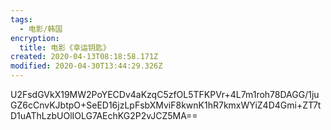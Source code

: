 ```yaml
---
tags:
  - 电影/韩国
encryption:
  title: 电影《幸运钥匙》
created: 2020-04-13T08:18:58.171Z
modified: 2020-04-30T13:44:29.326Z
---
```


U2FsdGVkX19MW2PoYECDv4aKzqC5zfOL5TFKPVr+4L7m1roh78DAGG/1juGZ6cCnvKJbtpO+SeED16jzLpFsbXMviF8kwnK1hR7kmxWYiZ4D4Gmi+ZT7tD1uAThLzbUOlIOLG7AEchKG2P2vJCZ5MA==
